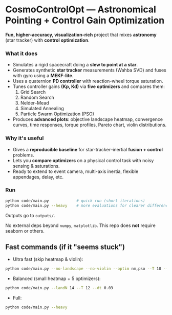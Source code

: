# CosmoControlOpt — Astronomical Pointing + Control Gain Optimization
**Fun, higher-accuracy, visualization-rich** project that mixes **astronomy** (star tracker) with **control optimization**.

### What it does
- Simulates a rigid spacecraft doing a **slew to point at a star**.
- Generates synthetic **star tracker** measurements (Wahba SVD) and fuses with gyro using a **MEKF-lite**.
- Uses a quaternion **PD controller** with reaction-wheel torque saturation.
- Tunes controller gains **(Kp, Kd)** via **five optimizers** and compares them:
  1) Grid Search
  2) Random Search
  3) Nelder–Mead
  4) Simulated Annealing
  5) Particle Swarm Optimization (PSO)
- Produces **advanced plots**: objective landscape heatmap, convergence curves, time responses, torque profiles, Pareto chart, violin distributions.

### Why it's useful
- Gives a **reproducible baseline** for star-tracker–inertial **fusion + control** problems.
- Lets you **compare optimizers** on a physical control task with noisy sensing & saturations.
- Ready to extend to event camera, multi-axis inertia, flexible appendages, delay, etc.

### Run
```bash
python code/main.py            # quick run (short iterations)
python code/main.py --heavy    # more evaluations for clearer differences
```
Outputs go to `outputs/`.

No external deps beyond `numpy`, `matplotlib`. This repo does **not** require seaborn or others.


## Fast commands (if it "seems stuck")
- Ultra fast (skip heatmap & violin):
```bash
python code/main.py --no-landscape --no-violin --optim nm,pso --T 10 --dt 0.04
```
- Balanced (small heatmap + 5 optimizers):
```bash
python code/main.py --landN 14 --T 12 --dt 0.03
```
- Full:
```bash
python code/main.py --heavy
```
